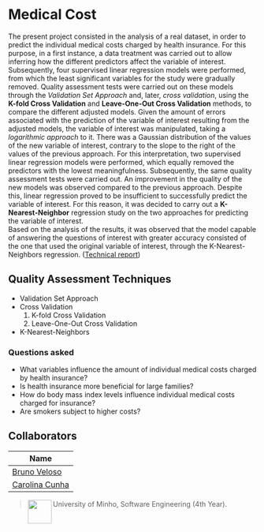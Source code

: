 # Medical Cost

The present project consisted in the analysis of a real dataset, in order to predict the individual medical costs charged by health insurance. For this purpose, in a first instance, a data treatment was carried out to allow inferring how the different predictors affect the variable of interest. Subsequently, four supervised linear regression models were performed, from which the least significant variables for the study were gradually removed. Quality assessment tests were carried out on these models through the _Validation Set Approach_ and, later, _cross validation_, using the **K-fold Cross Validation** and **Leave-One-Out Cross Validation** methods, to compare the different adjusted models. Given the amount of errors associated with the prediction of the variable of interest resulting from the adjusted models, the variable of interest was manipulated, taking a _logarithmic approach_ to it. There was a Gaussian distribution of the values of the new variable of interest, contrary to the slope to the right of the values of the previous approach. For this interpretation, two supervised linear regression models were performed, which equally removed the predictors with the lowest meaningfulness. Subsequently, the same quality assessment tests were carried out. An improvement in the quality of the new models was observed compared to the previous approach. Despite this, linear regression proved to be insufficient to successfully predict the variable of interest. For this reason, it was decided to carry out a **K-Nearest-Neighbor** regression study on the two approaches for predicting the variable of interest. 
<br>
Based on the analysis of the results, it was observed that the model capable of answering the questions of interest with greater accuracy consisted of the one that used the original variable of interest, through the K-Nearest-Neighbors regression. ([Technical report](https://github.com/13caroline/Automatic-Learning-I/blob/main/Medical_Cost_Personal.pdf))

## Quality Assessment Techniques

* Validation Set Approach
* Cross Validation
   1. K-fold Cross Validation
   2. Leave-One-Out Cross Validation
* K-Nearest-Neighbors

### Questions asked
* What variables influence the amount of individual medical costs charged by health insurance?
* Is health insurance more beneficial for large families?
* How do body mass index levels influence individual medical costs charged for insurance?
* Are smokers subject to higher costs? 


## Collaborators

| Name            	|
|-----------------	|
| [Bruno Veloso](https://github.com/brunocv)                 |
| [Carolina Cunha](https://github.com/13caroline)  	|

> <img src="https://seeklogo.com/images/U/Universidade_do_Minho-logo-CB2F98451C-seeklogo.com.png" align="left" height="48" width="48" > University of Minho, Software Engineering (4th Year).
